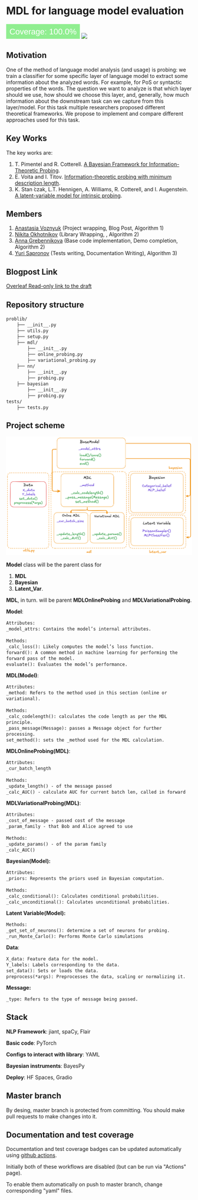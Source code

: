 # MDL for language model evaluation

[<img src="coverage-badge.svg">](https://github.com/intsystems/SoftwareTemplate-simplified/tree/master)
[<img src="https://img.shields.io/badge/github%20pages-121013?style=for-the-badge&logo=github&logoColor=white">](https://intsystems.github.io/SoftwareTemplate-simplified)

## Motivation
One of the method of language model analysis (and usage) is probing: we train a classifier for some specific layer of language model to extract some information about the analyzed words. For example, for PoS or syntactic properties of the words. The question we want to analyze is that which layer should we use, how should we choose this layer, and, generally, how much information about the downstream task can we capture from this layer/model. For this task multiple researchers proposed different theoretical frameworks. We propose to implement and compare different approaches used for this task.

## Key Works

The key works are:
1. T. Pimentel and R. Cotterell. [A Bayesian Framework for Information-Theoretic Probing](https://arxiv.org/abs/2109.03853.).
2. E. Voita and I. Titov. [Information-theoretic probing with minimum description length](https://arxiv.org/abs/2003.12298).
3. K. Stan ́czak, L.T. Hennigen, A. Williams, R. Cotterell, and I. Augenstein. [A latent-variable model for intrinsic probing](https://arxiv.org/abs/2201.08214).

## Members
1. [Anastasia Voznyuk](https://github.com/natriistorm)  (Project wrapping, Blog Post, Algorithm 1)
2. [Nikita Okhotnikov](https://github.com/Wayfarer123) (Library Wrapping, , Algorithm 2)
3. [Anna Grebennikova]() (Base code implementation, Demo completion, Algorithm 2)
4. [Yuri Sapronov](https://github.com/Sapr7) (Tests writing, Documentation Writing), Algorithm 3)

## Blogpost Link

[Overleaf Read-only link to the draft](https://www.overleaf.com/read/mhznbfwfrgpg#050aed)

## Repository structure
```
problib/
    ├── __init__.py
    ├── utils.py
    ├── setup.py
    ├── mdl/
        ├── __init__.py
        ├── online_probing.py
        ├── variational_probing.py
    ├── nn/
        ├── __init__.py
        ├── probing.py
    ├── bayesian
        ├── __init__.py
        ├── probing.py
tests/
    ├── tests.py

```

## Project scheme
![Scheme](pics/scheme_2tl.png)

**Model** class will be the parent class for
1. **MDL**
2. **Bayesian**
3. **Latent_Var**.


**MDL**, in turn. will be parent **MDLOnlineProbing** and **MDLVariationalProbing**.

**Model**:
```
Attributes:
_model_attrs: Contains the model’s internal attributes.
    
Methods:
_calc_loss(): Likely computes the model’s loss function.
forward(): A common method in machine learning for performing the forward pass of the model.
evaluate(): Evaluates the model’s performance.
```
**MDL(Model)**:
```
Attributes:
_method: Refers to the method used in this section (online or variational).

Methods:
_calc_codelength(): calculates the code length as per the MDL principle.
_pass_message(Message): passes a Message object for further processing.
set_method(): sets the _method used for the MDL calculation.
```

**MDLOnlineProbing(MDL)**:
```
Attributes:
_cur_batch_length

Methods: 
_update_length() - of the message passed
_calc_AUC() - calculate AUC for current batch len, called in forward
```

**MDLVariationalProbing(MDL)**:
```
Attributes:
_cost_of_message - passed cost of the message
_param_family - that Bob and Alice agreed to use

Methods: 
_update_params() - of the param family
_calc_AUC()
```

**Bayesian(Model):**
```
Attributes:
_priors: Represents the priors used in Bayesian computation.

Methods:
_calc_conditional(): Calculates conditional probabilities.
_calc_unconditional(): Calculates unconditional probabilities.
```

**Latent Variable(Model):**
```
Methods:
_get_set_of_neurons(): determine a set of neurons for probing.
_run_Monte_Carlo(): Performs Monte Carlo simulations
```

**Data**:
```
X_data: Feature data for the model.
Y_labels: Labels corresponding to the data.
set_data(): Sets or loads the data.
preprocess(*args): Preprocesses the data, scaling or normalizing it.
```

**Message:**
```
_type: Refers to the type of message being passed.
```

## Stack
**NLP Framework**: jiant, spaCy, Flair

**Basic code**: PyTorch

**Configs to interact with library**: YAML

**Bayesian instruments**: BayesPy

**Deploy**: HF Spaces, Gradio


## Master branch
By desing, master branch is protected from committing.  You should make pull requests to make changes into it.

## Documentation and test coverage
Documentation and test coverage badges can be updated automatically using [github actions](.github/workflows).

Initially both of these workflows are disabled (but can be run via "Actions" page).

To enable them automatically on push to master branch, change corresponding "yaml" files.
